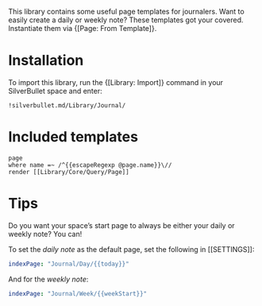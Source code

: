 This library contains some useful page templates for journalers. Want to easily create a daily or weekly note? These templates got your covered. Instantiate them via {[Page: From Template]}. 

# Installation
To import this library, run the {[Library: Import]} command in your SilverBullet space and enter:

    !silverbullet.md/Library/Journal/

# Included templates
```query
page
where name =~ /^{{escapeRegexp @page.name}}\//
render [[Library/Core/Query/Page]]
```

# Tips
Do you want your space’s start page to always be either your daily or weekly note? You can!

To set the _daily note_ as the default page, set the following in [[SETTINGS]]:

```yaml
indexPage: "Journal/Day/{{today}}"
```

And for the _weekly note_:

```yaml
indexPage: "Journal/Week/{{weekStart}}"
```
